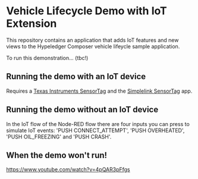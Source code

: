 # Vehicle Lifecycle Demo with IoT Extension

This repository contains an application that adds IoT features and new views to the Hypeledger Composer vehicle lifeycle sample application.

To run this demonstration... (tbc!)

## Running the demo with an IoT device

Requires a [Texas Instruments SensorTag](http://www.ti.com/sensortag) and the [Simplelink SensorTag](https://play.google.com/store/apps/details?id=com.ti.ble.sensortag) app.

## Running the demo without an IoT device

In the IoT flow of the Node-RED flow there are four inputs you can press to simulate IoT events: 'PUSH CONNECT_ATTEMPT', 'PUSH OVERHEATED', 'PUSH OIL_FREEZING' and 'PUSH CRASH'.

## When the demo won't run!

https://www.youtube.com/watch?v=4pQAR3pFfgs
